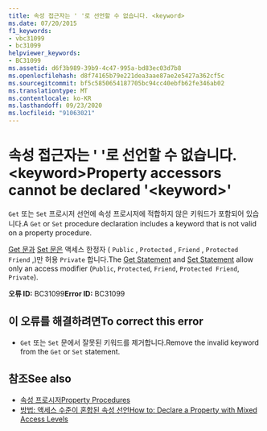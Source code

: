 ```yaml
---
title: 속성 접근자는 ' '로 선언할 수 없습니다. <keyword>
ms.date: 07/20/2015
f1_keywords:
- vbc31099
- bc31099
helpviewer_keywords:
- BC31099
ms.assetid: d6f3b989-39b9-4c47-995a-bd83ec03d7b8
ms.openlocfilehash: d8f74165b79e221dea3aae87ae2e5427a362cf5c
ms.sourcegitcommit: bf5c5850654187705bc94cc40ebfb62fe346ab02
ms.translationtype: MT
ms.contentlocale: ko-KR
ms.lasthandoff: 09/23/2020
ms.locfileid: "91063021"
---
```

# <a name="property-accessors-cannot-be-declared-keyword"></a><span data-ttu-id="39351-102">속성 접근자는 ' '로 선언할 수 없습니다. \<keyword></span><span class="sxs-lookup"><span data-stu-id="39351-102">Property accessors cannot be declared '\<keyword>'</span></span>

<span data-ttu-id="39351-103">`Get` 또는 `Set` 프로시저 선언에 속성 프로시저에 적합하지 않은 키워드가 포함되어 있습니다.</span><span class="sxs-lookup"><span data-stu-id="39351-103">A `Get` or `Set` procedure declaration includes a keyword that is not valid on a property procedure.</span></span>  
  
 <span data-ttu-id="39351-104">[Get 문과](../language-reference/statements/get-statement.md) [Set 문은](../language-reference/statements/set-statement.md) 액세스 한정자 ( `Public` , `Protected` , `Friend` , `Protected Friend` ,)만 허용 `Private` 합니다.</span><span class="sxs-lookup"><span data-stu-id="39351-104">The [Get Statement](../language-reference/statements/get-statement.md) and [Set Statement](../language-reference/statements/set-statement.md) allow only an access modifier (`Public`, `Protected`, `Friend`, `Protected Friend`, `Private`).</span></span>  
  
 <span data-ttu-id="39351-105">**오류 ID:** BC31099</span><span class="sxs-lookup"><span data-stu-id="39351-105">**Error ID:** BC31099</span></span>  
  
## <a name="to-correct-this-error"></a><span data-ttu-id="39351-106">이 오류를 해결하려면</span><span class="sxs-lookup"><span data-stu-id="39351-106">To correct this error</span></span>  
  
- <span data-ttu-id="39351-107">`Get` 또는 `Set` 문에서 잘못된 키워드를 제거합니다.</span><span class="sxs-lookup"><span data-stu-id="39351-107">Remove the invalid keyword from the `Get` or `Set` statement.</span></span>  
  
## <a name="see-also"></a><span data-ttu-id="39351-108">참조</span><span class="sxs-lookup"><span data-stu-id="39351-108">See also</span></span>

- [<span data-ttu-id="39351-109">속성 프로시저</span><span class="sxs-lookup"><span data-stu-id="39351-109">Property Procedures</span></span>](../programming-guide/language-features/procedures/property-procedures.md)
- [<span data-ttu-id="39351-110">방법: 액세스 수준이 혼합된 속성 선언</span><span class="sxs-lookup"><span data-stu-id="39351-110">How to: Declare a Property with Mixed Access Levels</span></span>](../programming-guide/language-features/procedures/how-to-declare-a-property-with-mixed-access-levels.md)
